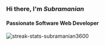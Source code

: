 ### Hi there, I'm *Subramanian*
#### Passionate Software Web Developer

<p><img align="center" src="https://github-readme-streak-stats.herokuapp.com/?user=subramanian3600&" alt="streak-stats-subramanian3600" /></p>

